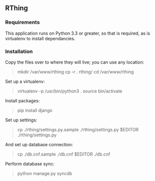 ## RThing ##

### Requirements ###
This application runs on Python 3.3 or greater, so that is required, as is virtualenv to install dependancies.

### Installation ###
Copy the files over to where they will live; you can use any location:
> mkdir /var/www/rthing
> cp -r . rthing/
> cd /var/www/rthing

Set up a virtualenv:
> virtualenv -p /usr/bin/python3 .
> source bin/activate

Install packages:
> pip install django

Set up settings:
> cp ./rthing/settings.py.sample ./rthing/settings.py
> $EDITOR ./rthing/settings.py

And set up database connection:
> cp ./db.cnf.sample ./db.cnf
> $EDITOR ./db.cnf

Perform database sync:
> python manage.py syncdb

